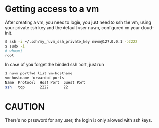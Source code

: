 # Getting access to a vm

After creating a vm, you need to login, you just need to ssh the vm, using your private ssh key and the default user nuvm, configured on your cloud-init.
```bash
$ ssh -i ~/.ssh/my_nuvm_ssh_private_key nuvm@127.0.0.1 -p2222
$ sudo -i
# whoami
root
```

In case of you forget the binded ssh port, just run
```bash
$ nuvm portfwd list vm-hostname
vm-hostname forwarded ports
Name  Protocol  Host Port  Guest Port
ssh   tcp       2222       22
```

# CAUTION
There's no password for any user, the login is only allowed with ssh keys.
